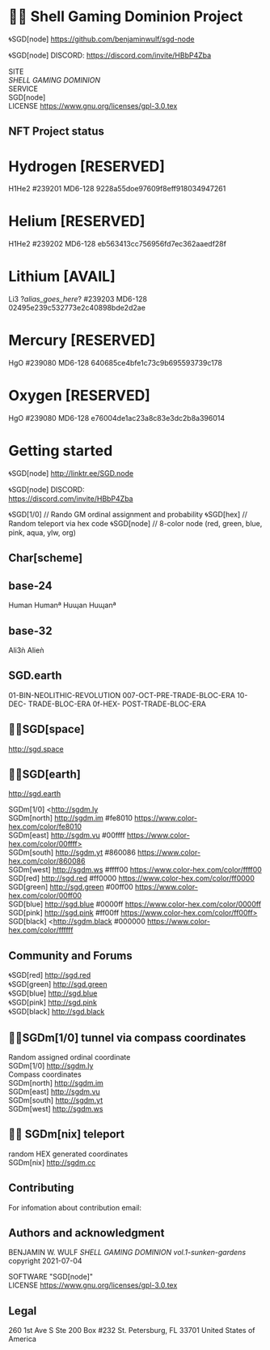 # 🐚🌀 Shell Gaming Dominion Project

🌀SGD[node]
https://github.com/benjaminwulf/sgd-node

🌀SGD[node] DISCORD:
https://discord.com/invite/HBbP4Zba

SITE</br>
*SHELL GAMING DOMINION*<br>
SERVICE<br>
SGD[node]<br>
LICENSE
https://www.gnu.org/licenses/gpl-3.0.tex

## NFT Project status
# Hydrogen [RESERVED]
H1He2
#239201
MD6-128
9228a55doe97609f8eff918034947261

# Helium [RESERVED]
H1He2
#239202
MD6-128
eb563413cc756956fd7ec362aaedf28f

# Lithium [AVAIL]
Li3
?_alias_goes_here_?
#239203
MD6-128
02495e239c532773e2c40898bde2d2ae

# Mercury [RESERVED]
HgO
#239080
MD6-128
640685ce4bfe1c73c9b695593739c178

# Oxygen [RESERVED]
HgO
#239080
MD6-128
e76004de1ac23a8c83e3dc2b8a396014

# Getting started 
🌀SGD[node]
http://linktr.ee/SGD.node

🌀SGD[node] DISCORD:<br>
https://discord.com/invite/HBbP4Zba <br>

🌀SGD[1/0]    // Rando GM ordinal assignment and probability
🌀SGD[hex]    // Random teleport via hex code
🌀SGD[node]   // 8-color node (red, green, blue, pink, aqua, ylw, org)


## Char[scheme]
## base-24
Human
Humanª
Huɰan
Huɰanª

## base-32
Ali3ǹ
Alieǹ

## SGD.earth
01-BIN-NEOLITHIC-REVOLUTION
007-OCT-PRE-TRADE-BLOC-ERA
10-DEC- TRADE-BLOC-ERA
0f-HEX- POST-TRADE-BLOC-ERA

## 🐚🌀SGD[space]
<http://sgd.space>

## 🐚🌀SGD[earth]
<http://sgd.earth>

SGDm[1/0] <http://sgdm.ly <br>
SGDm[north] <http://sgdm.im> #fe8010 <https://www.color-hex.com/color/fe8010> <br>
SGDm[east] <http://sgdm.vu> #00ffff https://www.color-hex.com/color/00ffff> <br>
SGDm[south] <http://sgdm.yt> #860086 <https://www.color-hex.com/color/860086> <br>
SGDm[west] <http://sgdm.ws> #ffff00 <https://www.color-hex.com/color/ffff00> <br>
SGD[red] <http://sgd.red> #ff0000 <https://www.color-hex.com/color/ff0000> <br>
SGD[green] <http://sgd.green> #00ff00 <https://www.color-hex.com/color/00ff00> <br>
SGD[blue]  <http://sgd.blue> #0000ff <https://www.color-hex.com/color/0000ff> <br>
SGD[pink] <http://sgd.pink> #ff00ff  https://www.color-hex.com/color/ff00ff> <br>
SGD[black] <http://sgdm.black #000000 <https://www.color-hex.com/color/ffffff> <br>

## Community and Forums
🌀SGD[red] <http://sgd.red> <br>
🌀SGD[green] <http://sgd.green> <br>
🌀SGD[blue] <http://sgd.blue> <br>
🌀SGD[pink] <http://sgd.pink> <br>
🌀SGD[black] <http://sgd.black> <br>

##  🐚🌀SGDm[1/0] tunnel via compass coordinates
Random assigned ordinal coordinate <br>
SGDm[1/0] <http://sgdm.ly> <br>
Compass coordinates <br>
SGDm[north] <http://sgdm.im> <br>
SGDm[east] <http://sgdm.vu> <br>
SGDm[south] <http://sgdm.yt> <br>
SGDm[west] <http://sgdm.ws><br>

## 🐚🌀 SGDm[nix] teleport
random HEX generated coordinates <br>
SGDm[nix] <http://sgdm.cc>

## Contributing
For infomation about contribution email:

## Authors and acknowledgment
BENJAMIN W. WULF
*SHELL GAMING DOMINION vol.1-sunken-gardens* copyright 2021-07-04

SOFTWARE "SGD[node]" <br>
LICENSE
https://www.gnu.org/licenses/gpl-3.0.tex

## Legal

260 1st Ave S
Ste 200 Box #232
St. Petersburg, FL 33701
United States of America
